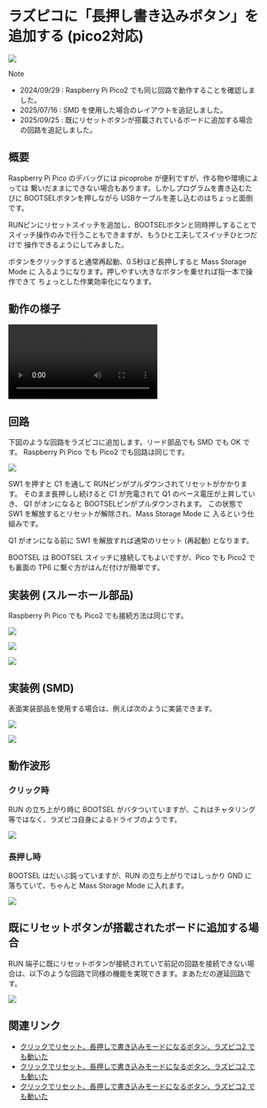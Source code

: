 # ラズピコに「長押し書き込みボタン」を追加する (pico2対応)

![](./cover.jpg)

> [!NOTE]
> - 2024/09/29 : Raspberry Pi Pico2 でも同じ回路で動作することを確認しました。
> - 2025/07/16 : SMD を使用した場合のレイアウトを追記しました。
> - 2025/09/25 : 既にリセットボタンが搭載されているボードに追加する場合の回路を追記しました。

## 概要

Raspberry Pi Pico のデバッグには picoprobe が便利ですが、作る物や環境によっては
繋いだままにできない場合もあります。しかしプログラムを書き込むたびに
BOOTSELボタンを押しながら USBケーブルを差し込むのはちょっと面倒です。

RUNピンにリセットスイッチを追加し、BOOTSELボタンと同時押しすることで
スイッチ操作のみで行うこともできますが、もうひと工夫してスイッチひとつだけで
操作できるようにしてみました。

ボタンをクリックすると通常再起動、0.5秒ほど長押しすると Mass Storage Mode に
入るようになります。押しやすい大きなボタンを乗せれば指一本で操作できて
ちょっとした作業効率化になります。

## 動作の様子

![](https://www.shapoco.net/media/2024/20240915-pico2-longpush-button.mp4)

## 回路

下図のような回路をラズピコに追加します。リード部品でも SMD でも OK です。 Raspberry Pi Pico でも Pico2 でも回路は同じです。

![](./circuit_diagram.png)

SW1 を押すと C1 を通して RUNピンがプルダウンされてリセットがかかります。
そのまま長押しし続けると C1 が充電されて Q1 のベース電圧が上昇していき、
Q1 がオンになると BOOTSELピンがプルダウンされます。
この状態で SW1 を解放するとリセットが解除され、Mass Storage Mode に
入るという仕組みです。

Q1 がオンになる前に SW1 を解放すれば通常のリセット (再起動) となります。

BOOTSEL は BOOTSEL スイッチに接続してもよいですが、Pico でも Pico2 でも裏面の TP6 に繋ぐ方がはんだ付けが簡単です。

## 実装例 (スルーホール部品)

Raspberry Pi Pico でも Pico2 でも接続方法は同じです。

![](./layout.png)

![](./pico_long_push_button_front.jpg)

![](./pico_long_push_button_back.jpg)

## 実装例 (SMD)

表面実装部品を使用する場合は、例えば次のように実装できます。

![](./smd_layout.png)

![](./smd_pic.jpg)

## 動作波形

### クリック時

RUN の立ち上がり時に BOOTSEL がバタついていますが、これはチャタリング等ではなく、ラズピコ自身によるドライブのようです。

![](./waveform_click.jpg)

### 長押し時

BOOTSEL はだいぶ鈍っていますが、RUN の立ち上がりではしっかり GND に落ちていて、ちゃんと Mass Storage Mode に入れます。

![](./waveform_long_push.jpg)

## 既にリセットボタンが搭載されたボードに追加する場合

RUN 端子に既にリセットボタンが接続されていて前記の回路を接続できない場合は、以下のような回路で同様の機能を実現できます。まあただの遅延回路です。

![](./circuit_additional_discrete.png)

## 関連リンク

- [クリックでリセット、長押しで書き込みモードになるボタン、ラズピコ2 でも動いた](https://x.com/shapoco/status/1835247604898345384)
- [クリックでリセット、長押しで書き込みモードになるボタン、ラズピコ2 でも動いた](https://misskey.io/notes/9y6xyluv70rf0cd7)
- [クリックでリセット、長押しで書き込みモードになるボタン、ラズピコ2 でも動いた](https://bsky.app/profile/shapoco.net/post/3l46olsaoyt2e)
